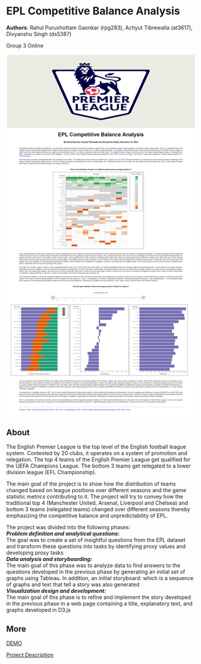 # EPL Competitive Balance Analysis

**Authors**: Rahul Purushottam Gaonkar (rpg283), Achyut Tibrewalla (at3617), Divyanshu Singh (ds5387)

Group 3 Online

![Page_Screenshot](images/Page_Screenshot.png)

## About
The English Premier League is the top level of the English football league system. Contested by 20 clubs, it operates on a system of promotion and relegation. The top 4 teams of the English Premier League get qualified for the UEFA Champions League. The bottom 3 teams get relegated to a lower division league (EFL Championship).  

The main goal of the project is to show how the distribution of teams changed based on league positions over different seasons and the game statistic metrics contributing to it. The project will try to convey how the traditional top 4 (Manchester United, Arsenal, Liverpool and Chelsea) and bottom 3 teams (relegated teams) changed over different seasons thereby emphasizing the competitive balance and unpredictability of EPL.

The project was divided into the following phases:<br>
***Problem definition and analytical questions:***<br>
The goal was to create a set of insightful questions from the EPL dataset and transform these questions into tasks by identifying proxy values and developing proxy tasks<br>
***Data analysis and storyboarding:***<br>
The main goal of this phase was to analyze data to find answers to the questions developed in the previous phase by generating an initial set of graphs using Tableau. In addition, an initial storyboard: which is a sequence of graphs and text that tell a story was also generated<br>
***Visualization design and development:***<br>
The main goal of this phase is to refine and implement the story developed in the previous phase in a web page containing a title, explanatory text, and graphs developed in D3.js<br>
## More
[DEMO](https://rahulgaonkar.github.io/EPL-Competitive-Balance-Analysis/)

[Project Description](Report/Information_Visualization_Project_Proposal.pdf)
